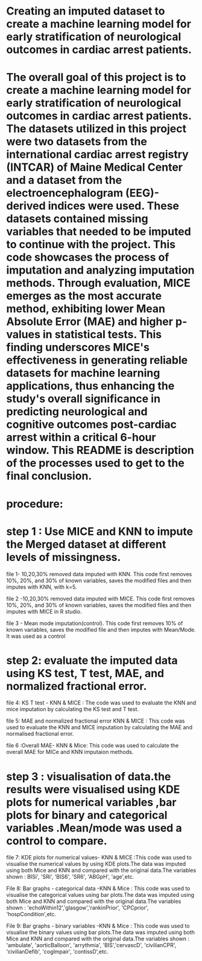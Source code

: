 # Creating an imputed dataset to create a machine learning model for early stratification of neurological outcomes in cardiac arrest patients. 
#  The overall goal of this project is to create a machine learning model for early stratification of neurological outcomes in cardiac arrest patients. The datasets utilized in this project were two datasets from the international cardiac arrest registry (INTCAR) of Maine Medical Center and a dataset from the electroencephalogram (EEG)-derived indices were used. These datasets contained missing variables that needed to be imputed to continue with the project. This code showcases the process of imputation and analyzing imputation methods. Through evaluation, MICE emerges as the most accurate method, exhibiting lower Mean Absolute Error (MAE) and higher p-values in statistical tests. This finding underscores MICE's effectiveness in generating reliable datasets for machine learning applications, thus enhancing the study's overall significance in predicting neurological and cognitive outcomes post-cardiac arrest within a critical 6-hour window. This README is description of the processes used to get to the final conclusion. 

# procedure: 
# step 1 : Use MICE and KNN to impute the Merged dataset at different levels of missingness. 
file 1- 10,20,30% removed data imputed with KNN. This code first removes 10%, 20%, and 30% of known variables, saves the modified files and then imputes with KNN, with k=5. 

file 2 -10,20,30% removed data imputed with MICE.  This code first removes 10%, 20%, and 30% of known variables, saves the modified files and then imputes with MICE in R studio.

file 3 - Mean mode imputation(control). This code first removes 10% of known variables, saves the modified file and then imputes with Mean/Mode. It was used as a control 

# step 2: evaluate the imputed data using KS test, T test, MAE, and normalized fractional error. 

file 4: KS T test - KNN & MICE : The code was used to  evaluate the KNN and mice imputation by calculating the KS test and T test.

file 5: MAE and normalized fractional error KNN & MICE : This code was used to evaluate the KNN and MICE imputation by calculating the MAE and normalised fractional error.

file 6 :Overall MAE- KNN & Mice: This code was used to calculate the overall MAE for MICe and KNN imputaion methods.

# step 3 : visualisation of data.the results were visualised using KDE plots for numerical variables ,bar plots for binary and categorical variables .Mean/mode was used a control to compare.

file 7: KDE plots for numerical values- KNN & MICE :This code was used to visualise the numerical values by using KDE plots.The data was imputed using both Mice and KNN and compared with the original data.The variables shown : BISi', 'SRi', 'BIS6', 'SR6', 'ABGpH', 'age',etc.

File 8: Bar graphs - categorical data -KNN & Mice : This code was used to visualise the categorical values using bar plots.The data was imputed using both Mice and KNN and compared with the original data.The variables shown : 'echoWithin12','glasgow','rankinPrior', 'CPCprior', 'hospCondition',etc.

File 9: Bar graphs - binary variables -KNN & Mice : This code was used to visualise the binary values using bar plots.The data was imputed using both Mice and KNN and compared with the original data.The variables shown : 'ambulate', 'aorticBalloon', 'arrythmia', 'BIS','cervascD', 'civilianCPR', 'civilianDefib', 'cogImpair', 'contissD',etc.



